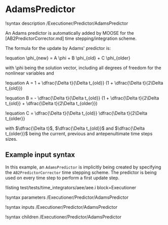 # AdamsPredictor

!syntax description /Executioner/Predictor/AdamsPredictor

An Adams predictor is automatically added by MOOSE for the [AB2PredictorCorrector.md]
time stepping/integration scheme.

The formula for the update by Adams' predictor is:

!equation
\phi_{new} = A \phi + B \phi_{old} + C \phi_{older}

with \phi being the solution vector, including all degrees of freedom for the nonlinear variables
and

!equation
A = 1 + \dfrac{\Delta t}{\Delta t_{old}} (1 + \dfrac{\Delta t}{2\Delta t_{old}})

!equation
B = - \dfrac{\Delta t}{\Delta t_{old}} (1 + \dfrac{\Delta t}{2\Delta t_{old}} + \dfrac{\Delta t}{2\Delta t_{older}})

!equation
C = \dfrac{\Delta t}{\Delta t_{old}} \dfrac{\Delta t}{2\Delta t_{older}}

with $\dfrac{\Delta t}$, $\dfrac{\Delta t_{old}}$ and $\dfrac{\Delta t_{older}}$
being the current, previous and antepenultimate time steps sizes.

## Example input syntax

In this example, an `AdamsPredictor` is implicitly being created by specifying the
`AB2PredictorCorrector` time stepping scheme. The predictor is being used on every
time step to perform a first update step.

!listing test/tests/time_integrators/aee/aee.i block=Executioner

!syntax parameters /Executioner/Predictor/AdamsPredictor

!syntax inputs /Executioner/Predictor/AdamsPredictor

!syntax children /Executioner/Predictor/AdamsPredictor
